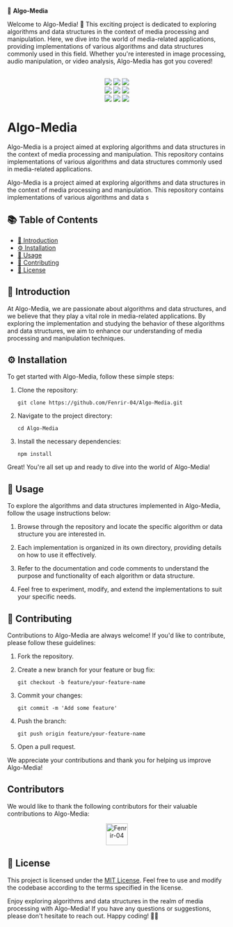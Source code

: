 🎯 **Algo-Media**

Welcome to Algo-Media! 🎉 This exciting project is dedicated to exploring algorithms and data structures in the context of media processing and manipulation. Here, we dive into the world of media-related applications, providing implementations of various algorithms and data structures commonly used in this field. Whether you're interested in image processing, audio manipulation, or video analysis, Algo-Media has got you covered!

<div align="center">
  <br>
  <img src="https://img.shields.io/github/repo-size/Fenrir-04/Algo-Media?style=for-the-badge" />
  <img src="https://img.shields.io/github/issues/Fenrir-04/Algo-Media?style=for-the-badge" />
  <img src="https://img.shields.io/github/issues-closed-raw/Fenrir-04/Algo-Media?style=for-the-badge" />
  <br>
  <img src="https://img.shields.io/github/forks/Fenrir-04/Algo-Media?style=for-the-badge" />
  <img src="https://img.shields.io/github/issues-pr/Fenrir-04/Algo-Media?style=for-the-badge" />
  <img src="https://img.shields.io/github/issues-pr-closed-raw/Fenrir-04/Algo-Media?style=for-the-badge" />
  <br>
  <img src="https://img.shields.io/github/stars/Fenrir-04/Algo-Media?style=for-the-badge" />
  <img src="https://img.shields.io/github/last-commit/Fenrir-04/Algo-Media?style=for-the-badge" />
  <img src="https://img.shields.io/github/commit-activity/y/Fenrir-04/Algo-Media?style=for-the-badge" />
 
</div>

# Algo-Media


Algo-Media is a project aimed at exploring algorithms and data structures in the context of media processing and manipulation. This repository contains implementations of various algorithms and data structures commonly used in media-related applications.


Algo-Media is a project aimed at exploring algorithms and data structures in the context of media processing and manipulation. This repository contains implementations of various algorithms and data s

## 📚 Table of Contents

- [👋 Introduction](#-introduction)
- [⚙️ Installation](#️-installation)
- [🚀 Usage](#-usage)
- [🤝 Contributing](#-contributing)
- [📝 License](#-license)

## 👋 Introduction

At Algo-Media, we are passionate about algorithms and data structures, and we believe that they play a vital role in media-related applications. By exploring the implementation and studying the behavior of these algorithms and data structures, we aim to enhance our understanding of media processing and manipulation techniques.

## ⚙️ Installation

To get started with Algo-Media, follow these simple steps:

1. Clone the repository:
   ```
   git clone https://github.com/Fenrir-04/Algo-Media.git
   ```

2. Navigate to the project directory:
   ```
   cd Algo-Media
   ```

3. Install the necessary dependencies:
   ```
   npm install
   ```

Great! You're all set up and ready to dive into the world of Algo-Media!

## 🚀 Usage

To explore the algorithms and data structures implemented in Algo-Media, follow the usage instructions below:

1. Browse through the repository and locate the specific algorithm or data structure you are interested in.

2. Each implementation is organized in its own directory, providing details on how to use it effectively.

3. Refer to the documentation and code comments to understand the purpose and functionality of each algorithm or data structure.

4. Feel free to experiment, modify, and extend the implementations to suit your specific needs.

## 🤝 Contributing

Contributions to Algo-Media are always welcome! If you'd like to contribute, please follow these guidelines:

1. Fork the repository.

2. Create a new branch for your feature or bug fix:
   ```
   git checkout -b feature/your-feature-name
   ```

3. Commit your changes:
   ```
   git commit -m 'Add some feature'
   ```

4. Push the branch:
   ```
   git push origin feature/your-feature-name
   ```

5. Open a pull request.


We appreciate your contributions and thank you for helping us improve Algo-Media!

## Contributors

We would like to thank the following contributors for their valuable contributions to Algo-Media:

<div align="center">
  <a href="https://github.com/Fenrir-04">
    <img src="https://github.com/Fenrir-04.png" width="50px" height="50px" alt="Fenrir-04" />
  </a>
  <!-- Add more contributors here -->
</div>


## 📝 License

This project is licensed under the [MIT License](LICENSE). Feel free to use and modify the codebase according to the terms specified in the license.

Enjoy exploring algorithms and data structures in the realm of media processing with Algo-Media! If you have any questions or suggestions, please don't hesitate to reach out. Happy coding! 🚀✨
```
